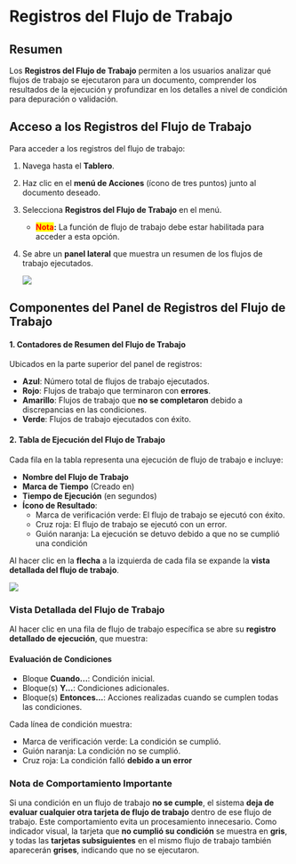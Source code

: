 # Registros del Flujo de Trabajo

## **Resumen**

Los **Registros del Flujo de Trabajo** permiten a los usuarios analizar qué flujos de trabajo se ejecutaron para un documento, comprender los resultados de la ejecución y profundizar en los detalles a nivel de condición para depuración o validación.

## **Acceso a los Registros del Flujo de Trabajo**

Para acceder a los registros del flujo de trabajo:

1. Navega hasta el **Tablero**.
2. Haz clic en el **menú de Acciones** (ícono de tres puntos) junto al documento deseado.
3. Selecciona **Registros del Flujo de Trabajo** en el menú.
   * <mark style="color:red;">**Nota**</mark>**:** La función de flujo de trabajo debe estar habilitada para acceder a esta opción.
4.  Se abre un **panel lateral** que muestra un resumen de los flujos de trabajo ejecutados.

    ![](https://docs.docbits.com/~gitbook/image?url=https%3A%2F%2F578966019-files.gitbook.io%2F%7E%2Ffiles%2Fv0%2Fb%2Fgitbook-x-prod.appspot.com%2Fo%2Fspaces%252FT2n2w4uDCJvv7CJ5zrdk%252Fuploads%252FAlgg3jnSVRVyuYxy4tAp%252Fimage.png%3Falt%3Dmedia%26token%3D4e8fcd63-6113-47eb-95a4-95a7821dc9b9\&width=768\&dpr=4\&quality=100\&sign=9e6ba9f5\&sv=2)

## **Componentes del Panel de Registros del Flujo de Trabajo**

#### **1. Contadores de Resumen del Flujo de Trabajo**

Ubicados en la parte superior del panel de registros:

* **Azul**: Número total de flujos de trabajo ejecutados.
* **Rojo**: Flujos de trabajo que terminaron con **errores**.
* **Amarillo**: Flujos de trabajo que **no se completaron** debido a discrepancias en las condiciones.
* **Verde**: Flujos de trabajo ejecutados con éxito.

#### **2. Tabla de Ejecución del Flujo de Trabajo**

Cada fila en la tabla representa una ejecución de flujo de trabajo e incluye:

* **Nombre del Flujo de Trabajo**
* **Marca de Tiempo** (Creado en)
* **Tiempo de Ejecución** (en segundos)
* **Ícono de Resultado**:
  * Marca de verificación verde: El flujo de trabajo se ejecutó con éxito.
  * Cruz roja: El flujo de trabajo se ejecutó con un error.
  * Guión naranja: La ejecución se detuvo debido a que no se cumplió una condición

Al hacer clic en la **flecha** a la izquierda de cada fila se expande la **vista detallada del flujo de trabajo**.

![](https://docs.docbits.com/~gitbook/image?url=https%3A%2F%2F578966019-files.gitbook.io%2F%7E%2Ffiles%2Fv0%2Fb%2Fgitbook-x-prod.appspot.com%2Fo%2Fspaces%252FT2n2w4uDCJvv7CJ5zrdk%252Fuploads%252FsauGR47dbpPRomGUugst%252Fimage.png%3Falt%3Dmedia%26token%3D00d6d92f-1512-4de0-97ea-012b1d194dee\&width=768\&dpr=4\&quality=100\&sign=a6c5b7c5\&sv=2)

### **Vista Detallada del Flujo de Trabajo**

Al hacer clic en una fila de flujo de trabajo específica se abre su **registro detallado de ejecución**, que muestra:

#### **Evaluación de Condiciones**

* Bloque **Cuando...**: Condición inicial.
* Bloque(s) **Y...**: Condiciones adicionales.
* Bloque(s) **Entonces...**: Acciones realizadas cuando se cumplen todas las condiciones.

Cada línea de condición muestra:

* Marca de verificación verde: La condición se cumplió.
* Guión naranja: La condición no se cumplió.
* Cruz roja: La condición falló **debido a un error**

### **Nota de Comportamiento Importante**

Si una condición en un flujo de trabajo **no se cumple**, el sistema **deja de evaluar cualquier otra tarjeta de flujo de trabajo** dentro de ese flujo de trabajo. Este comportamiento evita un procesamiento innecesario. Como indicador visual, la tarjeta que **no cumplió su condición** se muestra en **gris**, y todas las **tarjetas subsiguientes** en el mismo flujo de trabajo también aparecerán **grises**, indicando que no se ejecutaron.
